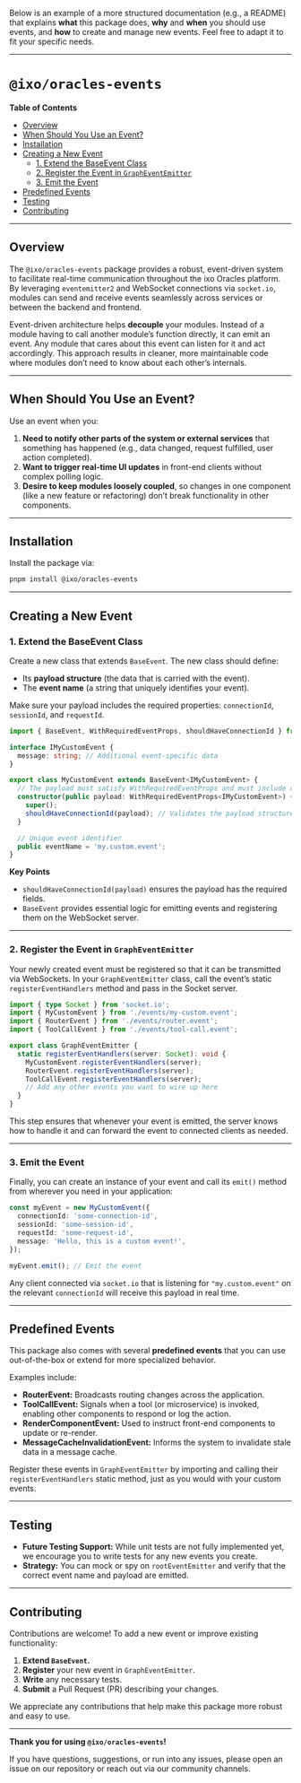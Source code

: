 Below is an example of a more structured documentation (e.g., a README) that explains **what** this package does, **why** and **when** you should use events, and **how** to create and manage new events. Feel free to adapt it to fit your specific needs.

---

# `@ixo/oracles-events`

**Table of Contents**  
- [Overview](#overview)  
- [When Should You Use an Event?](#when-should-you-use-an-event)  
- [Installation](#installation)  
- [Creating a New Event](#creating-a-new-event)  
  - [1. Extend the BaseEvent Class](#1-extend-the-baseevent-class)  
  - [2. Register the Event in `GraphEventEmitter`](#2-register-the-event-in-grapheventemitter)  
  - [3. Emit the Event](#3-emit-the-event)  
- [Predefined Events](#predefined-events)  
- [Testing](#testing)  
- [Contributing](#contributing)  

---

## Overview

The `@ixo/oracles-events` package provides a robust, event-driven system to facilitate real-time communication throughout the ixo Oracles platform. By leveraging `eventemitter2` and WebSocket connections via `socket.io`, modules can send and receive events seamlessly across services or between the backend and frontend.

Event-driven architecture helps **decouple** your modules. Instead of a module having to call another module’s function directly, it can emit an event. Any module that cares about this event can listen for it and act accordingly. This approach results in cleaner, more maintainable code where modules don’t need to know about each other’s internals.

---

## When Should You Use an Event?

Use an event when you:

1. **Need to notify other parts of the system or external services** that something has happened (e.g., data changed, request fulfilled, user action completed).  
2. **Want to trigger real-time UI updates** in front-end clients without complex polling logic.  
3. **Desire to keep modules loosely coupled**, so changes in one component (like a new feature or refactoring) don’t break functionality in other components.

---

## Installation

Install the package via:

```bash
pnpm install @ixo/oracles-events
```

---

## Creating a New Event

### 1. Extend the BaseEvent Class

Create a new class that extends `BaseEvent`. The new class should define:  
- Its **payload structure** (the data that is carried with the event).  
- The **event name** (a string that uniquely identifies your event).  

Make sure your payload includes the required properties: `connectionId`, `sessionId`, and `requestId`.

```typescript
import { BaseEvent, WithRequiredEventProps, shouldHaveConnectionId } from '@ixo/oracles-events';

interface IMyCustomEvent {
  message: string; // Additional event-specific data
}

export class MyCustomEvent extends BaseEvent<IMyCustomEvent> {
  // The payload must satisfy WithRequiredEventProps and must include connectionId, sessionId, and requestId
  constructor(public payload: WithRequiredEventProps<IMyCustomEvent>) {
    super();
    shouldHaveConnectionId(payload); // Validates the payload structure
  }

  // Unique event identifier
  public eventName = 'my.custom.event';
}
```

**Key Points**  
- `shouldHaveConnectionId(payload)` ensures the payload has the required fields.  
- `BaseEvent` provides essential logic for emitting events and registering them on the WebSocket server.

---

### 2. Register the Event in `GraphEventEmitter`

Your newly created event must be registered so that it can be transmitted via WebSockets. In your `GraphEventEmitter` class, call the event’s static `registerEventHandlers` method and pass in the Socket server.

```typescript
import { type Socket } from 'socket.io';
import { MyCustomEvent } from './events/my-custom.event';
import { RouterEvent } from './events/router.event';
import { ToolCallEvent } from './events/tool-call.event';

export class GraphEventEmitter {
  static registerEventHandlers(server: Socket): void {
    MyCustomEvent.registerEventHandlers(server);
    RouterEvent.registerEventHandlers(server);
    ToolCallEvent.registerEventHandlers(server);
    // Add any other events you want to wire up here
  }
}
```

This step ensures that whenever your event is emitted, the server knows how to handle it and can forward the event to connected clients as needed.

---

### 3. Emit the Event

Finally, you can create an instance of your event and call its `emit()` method from wherever you need in your application:

```typescript
const myEvent = new MyCustomEvent({
  connectionId: 'some-connection-id',
  sessionId: 'some-session-id',
  requestId: 'some-request-id',
  message: 'Hello, this is a custom event!',
});

myEvent.emit(); // Emit the event
```

Any client connected via `socket.io` that is listening for `"my.custom.event"` on the relevant `connectionId` will receive this payload in real time.

---

## Predefined Events

This package also comes with several **predefined events** that you can use out-of-the-box or extend for more specialized behavior.

Examples include:

- **RouterEvent:** Broadcasts routing changes across the application.  
- **ToolCallEvent:** Signals when a tool (or microservice) is invoked, enabling other components to respond or log the action.  
- **RenderComponentEvent:** Used to instruct front-end components to update or re-render.  
- **MessageCacheInvalidationEvent:** Informs the system to invalidate stale data in a message cache.

Register these events in `GraphEventEmitter` by importing and calling their `registerEventHandlers` static method, just as you would with your custom events.

---

## Testing

- **Future Testing Support:** While unit tests are not fully implemented yet, we encourage you to write tests for any new events you create.  
- **Strategy:** You can mock or spy on `rootEventEmitter` and verify that the correct event name and payload are emitted.

---

## Contributing

Contributions are welcome! To add a new event or improve existing functionality:

1. **Extend `BaseEvent`.**  
2. **Register** your new event in `GraphEventEmitter`.  
3. **Write** any necessary tests.  
4. **Submit** a Pull Request (PR) describing your changes.

We appreciate any contributions that help make this package more robust and easy to use.

---

**Thank you for using `@ixo/oracles-events`!**  

If you have questions, suggestions, or run into any issues, please open an issue on our repository or reach out via our community channels.